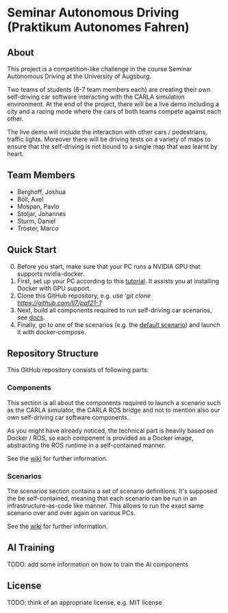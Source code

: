 
# Seminar Autonomous Driving (**P**raktikum **A**utonomes **F**ahren)

## About
This project is a competition-like challenge in the course Seminar Autonomous Driving
at the University of Augsburg.

Two teams of students (6-7 team members each) are creating their own self-driving car
software interacting with the CARLA simulation environment. At the end of the project,
there will be a live demo including a city and a racing mode where the cars of both
teams compete against each other.

The live demo will include the interaction with other cars / pedestrians, traffic lights.
Moreover there will be driving tests on a variety of maps to ensure that the self-driving
is not bound to a single map that was learnt by heart.

## Team Members
- Berghoff, Joshua
- Böll, Axel
- Mospan, Pavlo
- Stoljar, Johannes
- Sturm, Daniel
- Tröster, Marco

## Quick Start
0. Before you start, make sure that your PC runs a NVIDIA GPU that supports nvidia-docker.
1. First, set up your PC according to this
   [tutorial](https://github.com/ll7/paf21-1/wiki/Development-Machine-Setup-(NVIDIA-Docker)).
   It assists you at installing Docker with GPU support.
2. Clone this GitHub repository, e.g. use '*git clone https://github.com/ll7/paf21-1*'
3. Next, build all components required to run self-driving car scenarios, see [docs](./components/README.md).
4. Finally, go to one of the scenarios (e.g. the [default scenario](./scenarios/default_scenario))
   and launch it with docker-compose.

## Repository Structure
This GitHub repository consists of following parts:

### Components
This section is all about the components required to launch a scenario such as the CARLA simulator,
the CARLA ROS bridge and not to mention also our own self-driving car software components.

As you might have already noticed, the technical part is heavily based on Docker / ROS, so each
component is provided as a Docker image, abstracting the ROS runtime in a self-contained manner.

See the [wiki](https://github.com/ll7/paf21-1/wiki/Architecture-Models) for further information.

### Scenarios
The scenarios section contains a set of scenario definitions. It's supposed the be self-contained,
meaning that each scenario can be run in an infrastructure-as-code like manner. This allows to run
the exact same scenario over and over again on various PCs.

See the [wiki](https://github.com/ll7/paf21-1/wiki/Technical-Architecture-Approach) for further information.

## AI Training
TODO: add some information on how to train the AI components

## License
TODO: think of an appropriate license, e.g. MIT license
